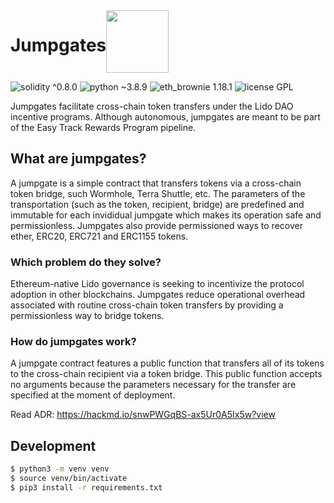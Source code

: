 
  
<div style="display: flex;" align="center">
  <h1 align="center">Jumpgates</h1>
  <img src="https://raw.githubusercontent.com/lidofinance/jumpgates/main/img/logo.png" width="100" align="left" />
</div>

![solidity ^0.8.0](https://img.shields.io/badge/solidity-%5E0.8.0-lightgray)
![python ~3.8.9](https://img.shields.io/badge/python-~3.8.9-blue)
![eth_brownie 1.18.1](https://img.shields.io/badge/eth__brownie-1.18.1-brown)
![license GPL](https://img.shields.io/badge/license-GPL-green)

Jumpgates facilitate cross-chain token transfers under the Lido DAO incentive programs. Although autonomous, jumpgates are meant to be part of the Easy Track Rewards Program pipeline.
  
## What are jumpgates?

A jumpgate is a simple contract that transfers tokens via a cross-chain token bridge, such Wormhole, Terra Shuttle, etc. The parameters of the transportation (such as the token, recipient, bridge) are predefined and immutable for each invididual jumpgate which makes its operation safe and permissionless. Jumpgates also provide permissioned ways to recover ether, ERC20, ERC721 and ERC1155 tokens.

### Which problem do they solve?  
Ethereum-native Lido governance is seeking to incentivize the protocol adoption in other blockchains. Jumpgates reduce operational overhead associated with routine cross-chain token transfers by providing a permissionless way to bridge tokens. 
  
### How do jumpgates work?

A jumpgate contract features a public function that transfers all of its tokens to the cross-chain recipient via a token bridge. This public function accepts no arguments because the parameters necessary for the transfer are specified at the moment of deployment.

  
Read ADR: https://hackmd.io/snwPWGqBS-ax5Ur0A5Ix5w?view

## Development

```bash
$ python3 -m venv venv
$ source venv/bin/activate
$ pip3 install -r requirements.txt
```
